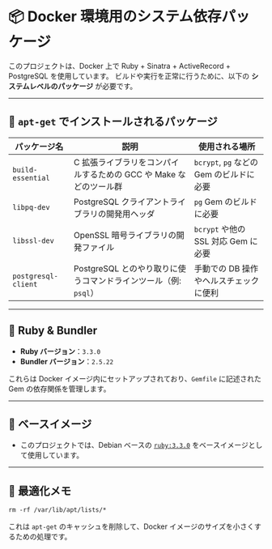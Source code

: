 # 📦 Docker 環境用のシステム依存パッケージ

このプロジェクトは、Docker 上で Ruby + Sinatra + ActiveRecord + PostgreSQL を使用しています。
ビルドや実行を正常に行うために、以下の **システムレベルのパッケージ** が必要です。

---

## 🧰 `apt-get` でインストールされるパッケージ

| パッケージ名        | 説明                                                              | 使用される場所                           |
| ------------------- | ----------------------------------------------------------------- | ---------------------------------------- |
| `build-essential`   | C 拡張ライブラリをコンパイルするための GCC や Make などのツール群 | `bcrypt`, `pg` などの Gem のビルドに必要 |
| `libpq-dev`         | PostgreSQL クライアントライブラリの開発用ヘッダ                   | `pg` Gem のビルドに必要                  |
| `libssl-dev`        | OpenSSL 暗号ライブラリの開発ファイル                              | `bcrypt` や他の SSL 対応 Gem に必要      |
| `postgresql-client` | PostgreSQL とのやり取りに使うコマンドラインツール（例: `psql`）   | 手動での DB 操作やヘルスチェックに便利   |

---

## 💎 Ruby & Bundler

- **Ruby バージョン**：`3.3.0`
- **Bundler バージョン**：`2.5.22`

これらは Docker イメージ内にセットアップされており、`Gemfile` に記述された Gem の依存関係を管理します。

---

## 🐋 ベースイメージ

- このプロジェクトでは、Debian ベースの [`ruby:3.3.0`](https://hub.docker.com/_/ruby) をベースイメージとして使用しています。

---

## 🚀 最適化メモ

```dockerfile
rm -rf /var/lib/apt/lists/*
```

これは `apt-get` のキャッシュを削除して、Docker イメージのサイズを小さくするための処理です。
